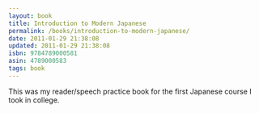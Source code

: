 ```yaml
---
layout: book
title: Introduction to Modern Japanese
permalink: /books/introduction-to-modern-japanese/
date: 2011-01-29 21:38:08
updated: 2011-01-29 21:38:08
isbn: 9784789000581
asin: 4789000583
tags: book
---
```

This was my reader/speech practice book for the first Japanese course I took in
college.
